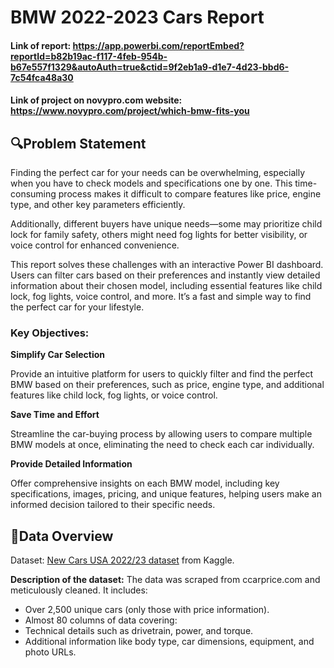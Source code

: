 # BMW 2022-2023 Cars Report 

#### Link of report: https://app.powerbi.com/reportEmbed?reportId=b82b19ac-f117-4feb-954b-b67e557f1329&autoAuth=true&ctid=9f2eb1a9-d1e7-4d23-bbd6-7c54fca48a30
#### Link of project on novypro.com website: https://www.novypro.com/project/which-bmw-fits-you

## 🔍Problem Statement

Finding the perfect car for your needs can be overwhelming, especially when you have to check models and specifications one by one. This time-consuming process makes it difficult to compare features like price, engine type, and other key parameters efficiently.

Additionally, different buyers have unique needs—some may prioritize child lock for family safety, others might need fog lights for better visibility, or voice control for enhanced convenience.

This report solves these challenges with an interactive Power BI dashboard. Users can filter cars based on their preferences and instantly view detailed information about their chosen model, including essential features like child lock, fog lights, voice control, and more. It’s a fast and simple way to find the perfect car for your lifestyle. 


### Key Objectives:
**Simplify Car Selection**

Provide an intuitive platform for users to quickly filter and find the perfect BMW based on their preferences, such as price, engine type, and additional features like child lock, fog lights, or voice control.

**Save Time and Effort**

Streamline the car-buying process by allowing users to compare multiple BMW models at once, eliminating the need to check each car individually.

**Provide Detailed Information**

Offer comprehensive insights on each BMW model, including key specifications, images, pricing, and unique features, helping users make an informed decision tailored to their specific needs.


## 📅Data Overview
Dataset: [New Cars USA 2022/23 dataset](https://www.kaggle.com/datasets/tymekurban/new-cars-usa-202223-dataset?resource=download) from Kaggle.

**Description of the dataset:**
The data was scraped from ccarprice.com and meticulously cleaned. 
It includes:
- Over 2,500 unique cars (only those with price information).
- Almost 80 columns of data covering:
- Technical details such as drivetrain, power, and torque.
- Additional information like body type, car dimensions, equipment, and photo URLs.
